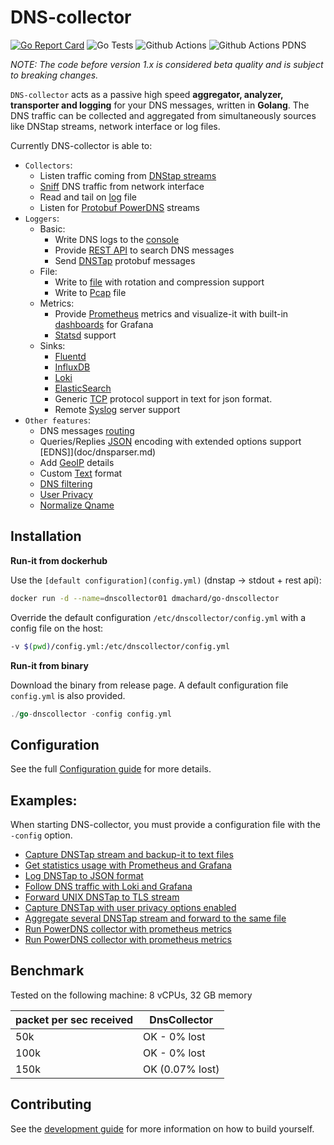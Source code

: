 # DNS-collector

[![Go Report Card](https://goreportcard.com/badge/github.com/dmachard/go-dns-collector)](https://goreportcard.com/report/dmachard/go-dns-collector)
![Go Tests](https://github.com/dmachard/go-dns-collector/actions/workflows/testing-go.yml/badge.svg)
![Github Actions](https://github.com/dmachard/go-dns-collector/actions/workflows/testing-dnstap.yml/badge.svg)
![Github Actions PDNS](https://github.com/dmachard/go-dns-collector/actions/workflows/testing-powerdns.yml/badge.svg)

*NOTE: The code before version 1.x is considered beta quality and is subject to breaking changes.*

`DNS-collector` acts as a passive high speed **aggregator, analyzer, transporter and logging** for your DNS messages, written in **Golang**. The DNS traffic can be collected and aggregated from simultaneously sources like DNStap streams, network interface or log files.

Currently DNS-collector is able to:
- `Collectors`:
    - Listen traffic coming from [DNStap streams](doc/collectors.md#dns-tap)
    - [Sniff](doc/collectors.md#dns-sniffer) DNS traffic from network interface 
    - Read and tail on [log](doc/collectors.md#tail) file
    - Listen for [Protobuf PowerDNS](doc/collectors.md#protobuf-powerdns) streams
- `Loggers`:
    - Basic:
        - Write DNS logs to the [console](doc/loggers.md#stdout)
        - Provide [REST API](doc/loggers.md#rest-api) to search DNS messages
        - Send [DNSTap](doc/loggers.md#dnstap-client) protobuf messages
    - File:
        - Write to [file](doc/loggers.md#log-file) with rotation and compression support
        - Write to [Pcap](doc/loggers.md#pcap-file) file
    - Metrics:
        - Provide [Prometheus](doc/loggers.md#prometheus) metrics and visualize-it with built-in [dashboards](doc/dashboards.md) for Grafana
        - [Statsd](doc/loggers.md#statsd-client) support
    - Sinks:
        - [Fluentd](doc/loggers.md#fluentd-client)
        - [InfluxDB](doc/loggers.md#influxdb-client)
        - [Loki](doc/loggers.md#loki-client)
        - [ElasticSearch](doc/loggers.md#elasticsearch-client)
        - Generic [TCP](doc/loggers.md#tcp-client) protocol support in text for json format.
        - Remote [Syslog](doc/loggers.md#syslog) server support
- `Other features`:
    - DNS messages [routing](doc/multiplexer.md)
    - Queries/Replies [JSON](doc/dnsjson.md) encoding with  extended options support [EDNS]](doc/dnsparser.md)
    - Add [GeoIP](doc/configuration.md#geoip-support) details
    - Custom [Text](doc/configuration.md#custom-text-format) format
    - [DNS filtering](doc/configuration.md#dns-filtering)
    - [User Privacy](doc/configuration.md#user-privacy)
    - [Normalize Qname](doc/configuration.md#qname-lowercase)

## Installation

**Run-it from dockerhub**

Use the `[default configuration](config.yml)` (dnstap -> stdout + rest api):

```bash
docker run -d --name=dnscollector01 dmachard/go-dnscollector
```

Override the default configuration `/etc/dnscollector/config.yml` with a config file on the host:

```bash
-v $(pwd)/config.yml:/etc/dnscollector/config.yml
```

**Run-it from binary**

Download the binary from release page. A default configuration file `config.yml` is also provided.

```go
./go-dnscollector -config config.yml
```

## Configuration

See the full [Configuration guide](doc/configuration.md) for more details.

## Examples:

When starting DNS-collector, you must provide a configuration  file with the `-config` option.

- [Capture DNSTap stream and backup-it to text files](https://dmachard.github.io/posts/0034-dnscollector-dnstap-to-log-files/)
- [Get statistics usage with Prometheus and Grafana](https://dmachard.github.io/posts/0035-dnscollector-grafana-prometheus/)
- [Log DNSTap to JSON format](https://dmachard.github.io/posts/0042-dnscollector-dnstap-json-answers/)
- [Follow DNS traffic with Loki and Grafana](https://dmachard.github.io/posts/0044-dnscollector-grafana-loki/)
- [Forward UNIX DNSTap to TLS stream](example-config/use-case-5.yml)
- [Capture DNSTap with user privacy options enabled](example-config/use-case-6.yml)
- [Aggregate several DNSTap stream and forward to the same file](example-config/use-case-7.yml)
- [Run PowerDNS collector with prometheus metrics](example-config/use-case-8.yml)
- [Run PowerDNS collector with prometheus metrics](example-config/use-case-8.yml)

## Benchmark

Tested on the following machine: 8 vCPUs, 32 GB memory

| packet per sec received| DnsCollector |
| ---- | ---- | 
| 50k   | OK - 0% lost| 
| 100k   | OK - 0% lost| 
| 150k   | OK (0.07% lost)|

## Contributing

See the [development guide](doc/development.md) for more information on how to build yourself.

